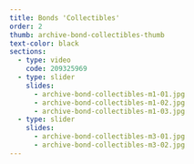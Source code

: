 ```yaml
---
title: Bonds 'Collectibles'
order: 2
thumb: archive-bond-collectibles-thumb
text-color: black
sections:
  - type: video
    code: 209325969
  - type: slider
    slides:
      - archive-bond-collectibles-m1-01.jpg
      - archive-bond-collectibles-m1-02.jpg
      - archive-bond-collectibles-m1-03.jpg
  - type: slider
    slides:
      - archive-bond-collectibles-m3-01.jpg
      - archive-bond-collectibles-m3-02.jpg
---
```

